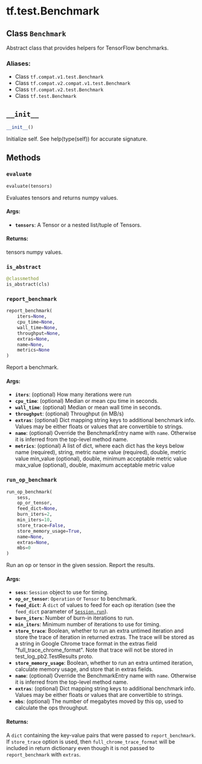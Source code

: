 <div itemscope itemtype="http://developers.google.com/ReferenceObject">
<meta itemprop="name" content="tf.test.Benchmark" />
<meta itemprop="path" content="Stable" />
<meta itemprop="property" content="__init__"/>
<meta itemprop="property" content="evaluate"/>
<meta itemprop="property" content="is_abstract"/>
<meta itemprop="property" content="report_benchmark"/>
<meta itemprop="property" content="run_op_benchmark"/>
</div>

# tf.test.Benchmark

## Class `Benchmark`

Abstract class that provides helpers for TensorFlow benchmarks.



### Aliases:

* Class `tf.compat.v1.test.Benchmark`
* Class `tf.compat.v2.compat.v1.test.Benchmark`
* Class `tf.compat.v2.test.Benchmark`
* Class `tf.test.Benchmark`

<!-- Placeholder for "Used in" -->


<h2 id="__init__"><code>__init__</code></h2>

``` python
__init__()
```

Initialize self.  See help(type(self)) for accurate signature.




## Methods

<h3 id="evaluate"><code>evaluate</code></h3>

``` python
evaluate(tensors)
```

Evaluates tensors and returns numpy values.


#### Args:


* <b>`tensors`</b>: A Tensor or a nested list/tuple of Tensors.


#### Returns:

tensors numpy values.


<h3 id="is_abstract"><code>is_abstract</code></h3>

``` python
@classmethod
is_abstract(cls)
```




<h3 id="report_benchmark"><code>report_benchmark</code></h3>

``` python
report_benchmark(
    iters=None,
    cpu_time=None,
    wall_time=None,
    throughput=None,
    extras=None,
    name=None,
    metrics=None
)
```

Report a benchmark.


#### Args:


* <b>`iters`</b>: (optional) How many iterations were run
* <b>`cpu_time`</b>: (optional) Median or mean cpu time in seconds.
* <b>`wall_time`</b>: (optional) Median or mean wall time in seconds.
* <b>`throughput`</b>: (optional) Throughput (in MB/s)
* <b>`extras`</b>: (optional) Dict mapping string keys to additional benchmark info.
  Values may be either floats or values that are convertible to strings.
* <b>`name`</b>: (optional) Override the BenchmarkEntry name with `name`.
  Otherwise it is inferred from the top-level method name.
* <b>`metrics`</b>: (optional) A list of dict, where each dict has the keys below
  name (required), string, metric name
  value (required), double, metric value
  min_value (optional), double, minimum acceptable metric value
  max_value (optional), double, maximum acceptable metric value

<h3 id="run_op_benchmark"><code>run_op_benchmark</code></h3>

``` python
run_op_benchmark(
    sess,
    op_or_tensor,
    feed_dict=None,
    burn_iters=2,
    min_iters=10,
    store_trace=False,
    store_memory_usage=True,
    name=None,
    extras=None,
    mbs=0
)
```

Run an op or tensor in the given session.  Report the results.


#### Args:


* <b>`sess`</b>: `Session` object to use for timing.
* <b>`op_or_tensor`</b>: `Operation` or `Tensor` to benchmark.
* <b>`feed_dict`</b>: A `dict` of values to feed for each op iteration (see the
  `feed_dict` parameter of <a href="../../tf/InteractiveSession.md#run"><code>Session.run</code></a>).
* <b>`burn_iters`</b>: Number of burn-in iterations to run.
* <b>`min_iters`</b>: Minimum number of iterations to use for timing.
* <b>`store_trace`</b>: Boolean, whether to run an extra untimed iteration and
  store the trace of iteration in returned extras.
  The trace will be stored as a string in Google Chrome trace format
  in the extras field "full_trace_chrome_format". Note that trace
  will not be stored in test_log_pb2.TestResults proto.
* <b>`store_memory_usage`</b>: Boolean, whether to run an extra untimed iteration,
  calculate memory usage, and store that in extras fields.
* <b>`name`</b>: (optional) Override the BenchmarkEntry name with `name`.
  Otherwise it is inferred from the top-level method name.
* <b>`extras`</b>: (optional) Dict mapping string keys to additional benchmark info.
  Values may be either floats or values that are convertible to strings.
* <b>`mbs`</b>: (optional) The number of megabytes moved by this op, used to
  calculate the ops throughput.


#### Returns:

A `dict` containing the key-value pairs that were passed to
`report_benchmark`. If `store_trace` option is used, then
`full_chrome_trace_format` will be included in return dictionary even
though it is not passed to `report_benchmark` with `extras`.




